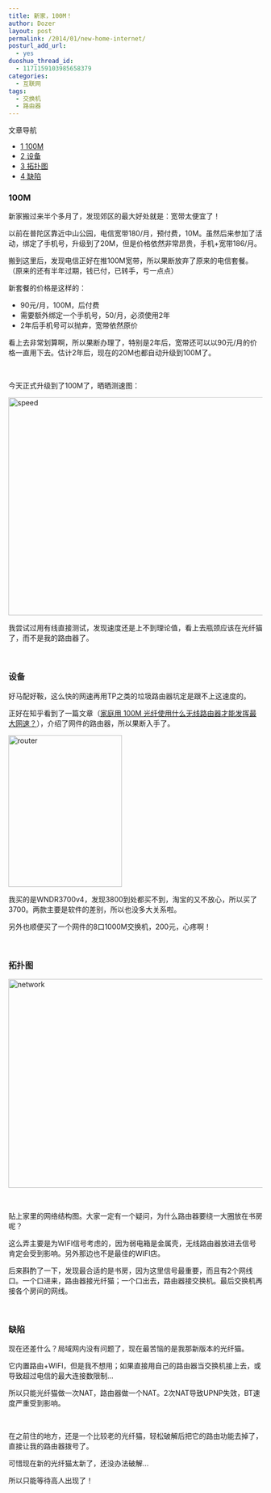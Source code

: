 ```yaml
---
title: 新家，100M！
author: Dozer
layout: post
permalink: /2014/01/new-home-internet/
posturl_add_url:
  - yes
duoshuo_thread_id:
  - 1171159103985658379
categories:
  - 互联网
tags:
  - 交换机
  - 路由器
---
```

<div id="toc_container" class="no_bullets">
  <p class="toc_title">
    文章导航
  </p>
  
  <ul class="toc_list">
    <li>
      <a href="#100M"><span class="toc_number toc_depth_1">1</span> 100M</a>
    </li>
    <li>
      <a href="#i"><span class="toc_number toc_depth_1">2</span> 设备</a>
    </li>
    <li>
      <a href="#i-2"><span class="toc_number toc_depth_1">3</span> 拓扑图</a>
    </li>
    <li>
      <a href="#i-3"><span class="toc_number toc_depth_1">4</span> 缺陷</a>
    </li>
  </ul>
</div>

### <span id="100M">100M</span>

新家搬过来半个多月了，发现郊区的最大好处就是：宽带太便宜了！

以前在普陀区靠近中山公园，电信宽带180/月，预付费，10M。虽然后来参加了活动，绑定了手机号，升级到了20M，但是价格依然非常昂贵，手机+宽带186/月。

搬到这里后，发现电信正好在推100M宽带，所以果断放弃了原来的电信套餐。（原来的还有半年过期，钱已付，已转手，亏一点点）

新套餐的价格是这样的：

*   90元/月，100M，后付费
*   需要额外绑定一个手机号，50/月，必须使用2年
*   2年后手机号可以抛弃，宽带依然原价

看上去非常划算啊，所以果断办理了，特别是2年后，宽带还可以以90元/月的价格一直用下去。估计2年后，现在的20M也都自动升级到100M了。

<!--more-->

&nbsp;

今天正式升级到了100M了，晒晒测速图：

[<img class="alignnone size-full wp-image-1422" alt="speed" src="http://www.dozer.cc/wp-content/uploads/2014/01/speed.png" width="517" height="431" />][1]

我尝试过用有线直接测试，发现速度还是上不到理论值，看上去瓶颈应该在光纤猫了，而不是我的路由器了。

&nbsp;

### <span id="i">设备</span>

好马配好鞍，这么快的网速再用TP之类的垃圾路由器坑定是跟不上这速度的。

正好在知乎看到了一篇文章（<a href="http://www.zhihu.com/question/21739060" target="_blank">家庭用 100M 光纤使用什么无线路由器才能发挥最大网速？</a>），介绍了网件的路由器，所以果断入手了。

[<img class="alignnone size-medium wp-image-1423" alt="router" src="http://www.dozer.cc/wp-content/uploads/2014/01/router-225x300.jpeg" width="225" height="300" />][2]

我买的是WNDR3700v4，发现3800到处都买不到，淘宝的又不放心，所以买了3700。两款主要是软件的差别，所以也没多大关系啦。

另外也顺便买了一个网件的8口1000M交换机，200元，心疼啊！

&nbsp;

### <span id="i-2">拓扑图</span>

[<img class="alignnone size-full wp-image-1424" alt="network" src="http://www.dozer.cc/wp-content/uploads/2014/01/network.png" width="629" height="413" />][3]

&nbsp;

贴上家里的网络结构图。大家一定有一个疑问，为什么路由器要绕一大圈放在书房呢？

这么弄主要是为WIFI信号考虑的，因为弱电箱是金属壳，无线路由器放进去信号肯定会受到影响。另外那边也不是最佳的WIFI店。

后来斟酌了一下，发现最合适的是书房，因为这里信号最重要，而且有2个网线口。一个口进来，路由器接光纤猫；一个口出去，路由器接交换机。最后交换机再接各个房间的网线。

&nbsp;

### <span id="i-3">缺陷</span>

现在还差什么？局域网内没有问题了，现在最苦恼的是我那新版本的光纤猫。

它内置路由+WIFI，但是我不想用；如果直接用自己的路由器当交换机接上去，或导致超过电信的最大连接数限制…

所以只能光纤猫做一次NAT，路由器做一个NAT。2次NAT导致UPNP失效，BT速度严重受到影响。

&nbsp;

在之前住的地方，还是一个比较老的光纤猫，轻松破解后把它的路由功能去掉了，直接让我的路由器拨号了。

可惜现在新的光纤猫太新了，还没办法破解…

所以只能等待高人出现了！

&nbsp;

&nbsp;

 [1]: http://www.dozer.cc/wp-content/uploads/2014/01/speed.png
 [2]: http://www.dozer.cc/wp-content/uploads/2014/01/router.jpeg
 [3]: http://www.dozer.cc/wp-content/uploads/2014/01/network.png